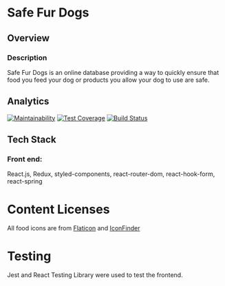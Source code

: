 # Safe Fur Dogs

## Overview

### Description

Safe Fur Dogs is an online database providing a way to quickly ensure that food you feed your dog or products you allow your dog to use are safe.

## Analytics

[![Maintainability](https://api.codeclimate.com/v1/badges/a5df662b1f4b28bbb014/maintainability)](https://codeclimate.com/github/sq-int/safe-fur-dogs/maintainability) [![Test Coverage](https://api.codeclimate.com/v1/badges/a5df662b1f4b28bbb014/test_coverage)](https://codeclimate.com/github/sq-int/safe-fur-dogs/test_coverage) [![Build Status](https://travis-ci.com/sq-int/safe-fur-dogs.svg?branch=master)](https://travis-ci.com/sq-int/safe-fur-dogs)

## Tech Stack

### Front end:

React.js, Redux, styled-components, react-router-dom, react-hook-form, react-spring

# Content Licenses

All food icons are from [Flaticon](http://flaticon.com) and [IconFinder](http://iconfinder.com)

# Testing

Jest and React Testing Library were used to test the frontend.